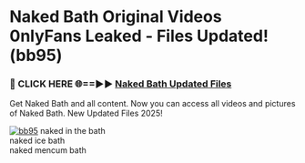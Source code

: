 # Naked Bath Original Videos 0nlyFans Leaked - Files Updated! (bb95)

<h3>🔴 CLICK HERE 🌐==►► <a href="https://tinyurl.com/up5wt9bj" rel="nofollow">Naked Bath Updated Files</a></h3>

Get Naked Bath and all content. Now you can access all videos and pictures of Naked Bath. New Updated Files 2025!

[![bb95](https://i.imgur.com/ABiUzMV.gif)](https://tinyurl.com/up5wt9bj)
naked in the bath<br>
naked ice bath<br>
naked mencum bath